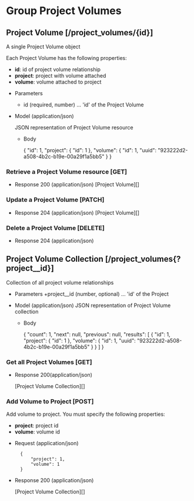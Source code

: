 # Group Project Volumes

## Project Volume [/project_volumes/{id}]
A single Project Volume object

Each Project Volume has the following properties:
- **id**: id of project volume relationship
- **project**: project with volume attached
- **volume**: volume attached to project

+ Parameters
    + id (required, number) ... 'id' of the Project Volume

+ Model (application/json)

    JSON representation of Project Volume resource

    + Body

        {
            "id": 1,
            "project": {
                "id": 1
            },
            "volume": {
                "id": 1,
                "uuid": "923222d2-a508-4b2c-b19e-00a29f1a5bb5"
            }
        }

### Retrieve a Project Volume resource [GET]

+ Response 200 (application/json)
    [Project Volume][]

### Update a Project Volume [PATCH]

+ Response 204 (application/json)
    [Project Volume][]

### Delete a Project Volume [DELETE]

+ Response 204 (application/json)


## Project Volume Collection [/project_volumes{?project__id}]
Collection of all project volume relationships

+ Parameters
    +project__id (number, optional) ... 'id' of the Project

+ Model (application/json)
    JSON representation of Project Volume collection

    + Body
    
        {
            "count": 1,
            "next": null,
            "previous": null,
            "results": [
                {
                    "id": 1,
                    "project": {
                        "id": 1
                    },
                    "volume": {
                        "id": 1,
                        "uuid": "923222d2-a508-4b2c-b19e-00a29f1a5bb5"
                    }
                }
            ]
        }


### Get all Project Volumes [GET]

+ Response 200(application/json)

  [Project Volume Collection][]


### Add Volume to Project [POST]
Add volume to project. You must specify the following properties:

- **project**: project id
- **volume**: volume id

+ Request (application/json)

        {
            "project": 1,
            "volume": 1
        }

+ Response 200 (application/json)

    [Project Volume Collection][]
